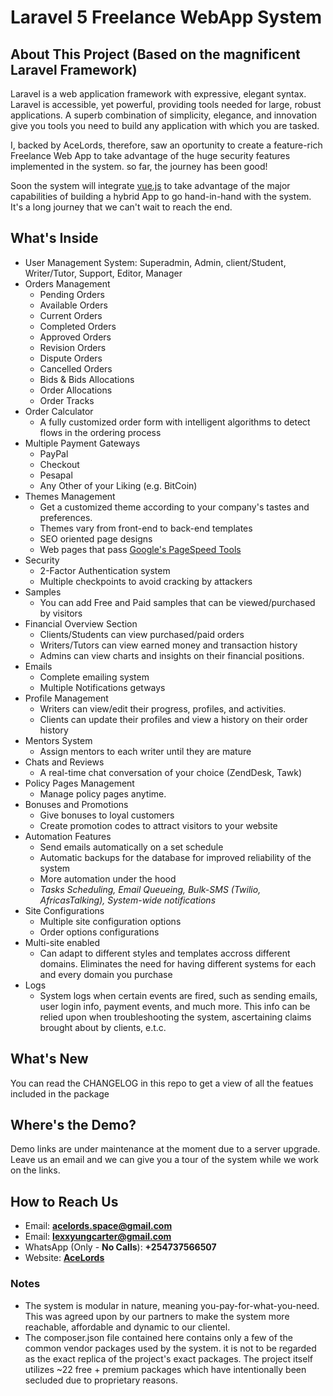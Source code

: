 # Laravel 5 Freelance WebApp System 

## About This Project (Based on the magnificent Laravel Framework)

Laravel is a web application framework with expressive, elegant syntax. Laravel is accessible, yet powerful, providing tools needed for large, robust applications. A superb combination of simplicity, elegance, and innovation give you tools you need to build any application with which you are tasked.

I, backed by AceLords, therefore, saw an oportunity to create a feature-rich Freelance Web App to take advantage of the huge security features implemented in the system. so far, the journey has been good!

Soon the system will integrate [vue.js](https://vuejs.org) to take advantage of the major capabilities of building a hybrid App to go hand-in-hand with the system. It's a long journey that we can't wait to reach the end.

## What's Inside
* User Management System: Superadmin, Admin, client/Student, Writer/Tutor, Support, Editor, Manager
* Orders Management
    - Pending Orders
    - Available Orders
    - Current Orders
    - Completed Orders
    - Approved Orders
    - Revision Orders
    - Dispute Orders
    - Cancelled Orders
    - Bids & Bids Allocations
    - Order Allocations
    - Order Tracks
* Order Calculator
    - A fully customized order form with intelligent algorithms to detect flows in the ordering process
* Multiple Payment Gateways
    - PayPal
    - Checkout
    - Pesapal
    - Any Other of your Liking (e.g. BitCoin)
* Themes Management
    - Get a customized theme according to your company's tastes and preferences.
    - Themes vary from front-end to back-end templates
    - SEO oriented page designs
    - Web pages that pass [Google's PageSpeed Tools](https://developers.google.com/speed/pagespeed/insights/)
* Security
    - 2-Factor Authentication system
    - Multiple checkpoints to avoid cracking by attackers
* Samples
    - You can add Free and Paid samples that can be viewed/purchased by visitors
* Financial Overview Section
    - Clients/Students can view purchased/paid orders
    - Writers/Tutors can view earned money and transaction history
    - Admins can view charts and insights on their financial positions.
* Emails
    - Complete emailing system
    - Multiple Notifications getways 
* Profile Management
    - Writers can view/edit their progress, profiles, and activities.
    - Clients can update their profiles and view a history on their order history
* Mentors System
    - Assign mentors to each writer until they are mature
* Chats and Reviews
    - A real-time chat conversation of your choice (ZendDesk, Tawk)
* Policy Pages Management
    - Manage policy pages anytime.
* Bonuses and Promotions
    - Give bonuses to loyal customers
    - Create promotion codes to attract visitors to your website
* Automation Features
    - Send emails automatically on a set schedule
    - Automatic backups for the database for improved reliability of the system
    - More automation under the hood
    - *Tasks Scheduling, Email Queueing, Bulk-SMS (Twilio, AfricasTalking), System-wide notifications*
* Site Configurations
    - Multiple site configuration options
    - Order options configurations
* Multi-site enabled
    - Can adapt to different styles and templates accross different domains. Eliminates the need for having different systems for each and every domain you purchase
* Logs
    - System logs when certain events are fired, such as sending emails, user login info, payment events, and much more. This info can be relied upon when troubleshooting the system, ascertaining claims brought about by clients, e.t.c.

## What's New 
You can read the CHANGELOG in this repo to get a view of all the featues included in the package

## Where's the Demo?
Demo links are under maintenance at the moment due to a server upgrade. Leave us an email and we can give you a tour of the system while we work on the links.


## How to Reach Us
* Email: **acelords.space@gmail.com** 
* Email: **lexxyungcarter@gmail.com** 
* WhatsApp (Only - **No Calls**): **+254737566507** 
* Website: **[AceLords](https://www.acelords.space)** 

### Notes
*   The system is modular in nature, meaning you-pay-for-what-you-need. This was agreed upon by our partners to make the system more reachable, affordable and dynamic to our clientel.
*   The composer.json file contained here contains only a few of the common vendor packages used by the system. it is not to be regarded as the exact replica of the project's exact packages. The project itself utilizes ~22 free + premium packages which have intentionally been secluded due to proprietary reasons.
